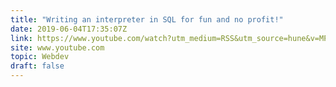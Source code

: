 ```yaml
---
title: "Writing an interpreter in SQL for fun and no profit!"
date: 2019-06-04T17:35:07Z
link: https://www.youtube.com/watch?utm_medium=RSS&utm_source=hune&v=MPSMH8w7nfw
site: www.youtube.com
topic: Webdev
draft: false
---
```

